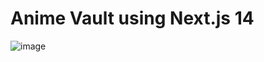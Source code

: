 # Anime Vault using Next.js 14

![image](https://github.com/KudoAkinichi/anime_vault/assets/105040194/552ce6f4-df7d-45e5-91d5-1759b38e14db)




